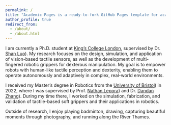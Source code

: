 ```yaml
---
permalink: /
title: "Academic Pages is a ready-to-fork GitHub Pages template for academic personal websites"
author_profile: true
redirect_from: 
  - /about/
  - /about.html
---
```


I am currently a Ph.D. student at [King’s College London]([https://jiaqi-jiang.github.io](https://www.kcl.ac.uk/)), supervised by Dr. [Shan Luo]([https://shanluo.github.io/)). My research focuses on the design, simulation, and application of vision-based tactile sensors, as well as the development of multi-fingered robotic grippers for dexterous manipulation. My goal is to empower robots with human-like tactile perception and dexterity, enabling them to operate autonomously and adaptively in complex, real-world environments.

I received my Master’s degree in Robotics from the [University of Bristol]([https://www.bristol.ac.uk/)) in 2022, where I was supervised by Prof. [Nathan Lepora]([https://lepora.com/)) and Dr. [Dandan Zhang]([https://www.intelligentrobotics-acrossscales.com/)). During my time there, I worked on the simulation, fabrication, and validation of tactile-based soft grippers and their applications in robotics.

Outside of research, I enjoy playing badminton, drawing, capturing beautiful moments through photography, and running along the River Thames.
